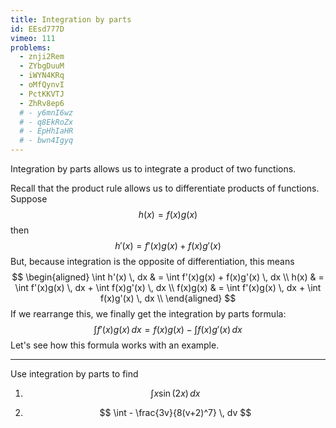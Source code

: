 ```yaml
---
title: Integration by parts
id: EEsd777D
vimeo: 111
problems:
  - znji2Rem
  - ZYbgDuuM
  - iWYN4KRq
  - oMfQynvI
  - PctKKVTJ
  - ZhRv8ep6
  # - y6mnI6wz
  # - q8EkRoZx
  # - EpHhIaHR
  # - bwn4Igyq
---
```


Integration by parts allows us to integrate a product of two functions.

Recall that the product rule allows us to differentiate products of functions. Suppose
$$
h(x) = f(x)g(x)
$$
then
$$
h'(x) = f'(x)g(x) + f(x)g'(x)
$$
But, because integration is the opposite of differentiation, this means
$$
\begin{aligned}
\int h'(x) \, dx & = \int f'(x)g(x) + f(x)g'(x) \, dx \\
h(x) & = \int f'(x)g(x) \, dx + \int f(x)g'(x) \, dx \\
f(x)g(x) & = \int f'(x)g(x) \, dx + \int f(x)g'(x) \, dx \\
\end{aligned}
$$
If we rearrange this, we finally get the integration by parts formula:
$$
\int f'(x)g(x) \, dx = f(x)g(x) - \int f(x)g'(x) \, dx
$$
Let's see how this formula works with an example.

---

Use integration by parts to find

 1. $$
    \int x \sin(2x) \, dx
    $$

 1. $$
    \int - \frac{3v}{8(v+2)^7} \, dv
    $$
